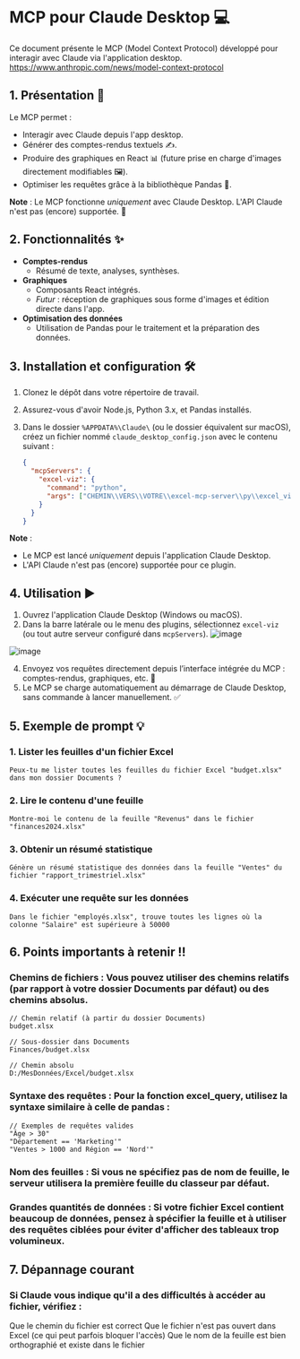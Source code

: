 # MCP pour Claude Desktop 💻

Ce document présente le MCP (Model Context Protocol) développé pour interagir avec Claude via l'application desktop.
https://www.anthropic.com/news/model-context-protocol
## 1. Présentation 📜

Le MCP permet :

* Interagir avec Claude depuis l'app desktop.
* Générer des comptes-rendus textuels ✍️.
* Produire des graphiques en React 📊 (future prise en charge d'images directement modifiables 🖼️).
* Optimiser les requêtes grâce à la bibliothèque Pandas 🐼.

**Note** : Le MCP fonctionne *uniquement* avec Claude Desktop. L'API Claude n'est pas (encore) supportée. 🚫

## 2. Fonctionnalités ✨

* **Comptes-rendus**
    * Résumé de texte, analyses, synthèses.
* **Graphiques**
    * Composants React intégrés.
    * *Futur* : réception de graphiques sous forme d'images et édition directe dans l'app.
* **Optimisation des données**
    * Utilisation de Pandas pour le traitement et la préparation des données.

## 3. Installation et configuration 🛠️

1.  Clonez le dépôt dans votre répertoire de travail.
2.  Assurez-vous d'avoir Node.js, Python 3.x, et Pandas installés.
3.  Dans le dossier `%APPDATA%\Claude\` (ou le dossier équivalent sur macOS), créez un fichier nommé `claude_desktop_config.json` avec le contenu suivant :

    ```json
    {
      "mcpServers": {
        "excel-viz": {
          "command": "python",
          "args": ["CHEMIN\\VERS\\VOTRE\\excel-mcp-server\\py\\excel_viz_server.py"] // Adaptez ce chemin !
        }
      }
    }
    ```

**Note** :

* Le MCP est lancé *uniquement* depuis l'application Claude Desktop.
* L'API Claude n'est pas (encore) supportée pour ce plugin.

## 4. Utilisation ▶️

1.  Ouvrez l'application Claude Desktop (Windows ou macOS).
2.  Dans la barre latérale ou le menu des plugins, sélectionnez `excel-viz` (ou tout autre serveur configuré dans `mcpServers`).
![image](https://github.com/user-attachments/assets/aba9ecb7-0747-4155-9619-6e4826916fac)


![image](https://github.com/user-attachments/assets/de57fc97-d3d3-409c-85c4-5bffe382cea9)

4.  Envoyez vos requêtes directement depuis l’interface intégrée du MCP : comptes-rendus, graphiques, etc. 🚀
5.  Le MCP se charge automatiquement au démarrage de Claude Desktop, sans commande à lancer manuellement. ✅

## 5. Exemple de prompt 💡

### 1. Lister les feuilles d'un fichier Excel
```text
Peux-tu me lister toutes les feuilles du fichier Excel "budget.xlsx" dans mon dossier Documents ?
```
### 2. Lire le contenu d'une feuille
```text
Montre-moi le contenu de la feuille "Revenus" dans le fichier "finances2024.xlsx"
```
### 3. Obtenir un résumé statistique
```text
Génère un résumé statistique des données dans la feuille "Ventes" du fichier "rapport_trimestriel.xlsx"
```
### 4. Exécuter une requête sur les données
```text
Dans le fichier "employés.xlsx", trouve toutes les lignes où la colonne "Salaire" est supérieure à 50000
```

## 6. Points importants à retenir !!

### Chemins de fichiers : Vous pouvez utiliser des chemins relatifs (par rapport à votre dossier Documents par défaut) ou des chemins absolus.
```text
// Chemin relatif (à partir du dossier Documents)
budget.xlsx

// Sous-dossier dans Documents
Finances/budget.xlsx

// Chemin absolu
D:/MesDonnées/Excel/budget.xlsx
```
### Syntaxe des requêtes : Pour la fonction excel_query, utilisez la syntaxe similaire à celle de pandas :
```text
// Exemples de requêtes valides
"Âge > 30"
"Département == 'Marketing'"
"Ventes > 1000 and Région == 'Nord'"
```

### Nom des feuilles : Si vous ne spécifiez pas de nom de feuille, le serveur utilisera la première feuille du classeur par défaut.
### Grandes quantités de données : Si votre fichier Excel contient beaucoup de données, pensez à spécifier la feuille et à utiliser des requêtes ciblées pour éviter d'afficher des tableaux trop volumineux.

## 7. Dépannage courant
### Si Claude vous indique qu'il a des difficultés à accéder au fichier, vérifiez :

Que le chemin du fichier est correct
Que le fichier n'est pas ouvert dans Excel (ce qui peut parfois bloquer l'accès)
Que le nom de la feuille est bien orthographié et existe dans le fichier

